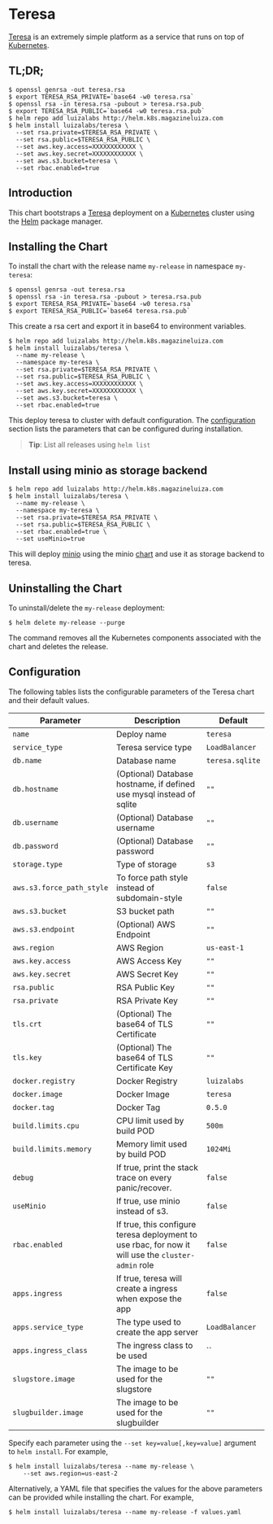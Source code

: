 # Teresa

[Teresa](https://github.com/luizalabs/teresa) is an extremely simple platform as a service that runs on top of [Kubernetes](https://github.com/kubernetes/kubernetes).

## TL;DR;

```console
$ openssl genrsa -out teresa.rsa
$ export TERESA_RSA_PRIVATE=`base64 -w0 teresa.rsa`
$ openssl rsa -in teresa.rsa -pubout > teresa.rsa.pub
$ export TERESA_RSA_PUBLIC=`base64 -w0 teresa.rsa.pub`
$ helm repo add luizalabs http://helm.k8s.magazineluiza.com
$ helm install luizalabs/teresa \
  --set rsa.private=$TERESA_RSA_PRIVATE \
  --set rsa.public=$TERESA_RSA_PUBLIC \
  --set aws.key.access=XXXXXXXXXXXX \
  --set aws.key.secret=XXXXXXXXXXXX \
  --set aws.s3.bucket=teresa \
  --set rbac.enabled=true
```

## Introduction

This chart bootstraps a [Teresa](https://github.com/luizalabs/teresa) deployment on a [Kubernetes](http://kubernetes.io) cluster using the [Helm](https://helm.sh) package manager.


## Installing the Chart
To install the chart with the release name `my-release` in namespace `my-teresa`:

```console
$ openssl genrsa -out teresa.rsa
$ openssl rsa -in teresa.rsa -pubout > teresa.rsa.pub
$ export TERESA_RSA_PRIVATE=`base64 -w0 teresa.rsa`
$ export TERESA_RSA_PUBLIC=`base64 teresa.rsa.pub`

```
This create a rsa cert and export it in base64 to environment variables.

```console
$ helm repo add luizalabs http://helm.k8s.magazineluiza.com
$ helm install luizalabs/teresa \
  --name my-release \
  --namespace my-teresa \
  --set rsa.private=$TERESA_RSA_PRIVATE \
  --set rsa.public=$TERESA_RSA_PUBLIC \
  --set aws.key.access=XXXXXXXXXXXX \
  --set aws.key.secret=XXXXXXXXXXXX \
  --set aws.s3.bucket=teresa \
  --set rbac.enabled=true
```
This deploy teresa to cluster with default configuration.
The [configuration](#configuration) section lists the parameters that can be configured during installation.

> **Tip**: List all releases using `helm list`

## Install using minio as storage backend

```console
$ helm repo add luizalabs http://helm.k8s.magazineluiza.com
$ helm install luizalabs/teresa \
  --name my-release \
  --namespace my-teresa \
  --set rsa.private=$TERESA_RSA_PRIVATE \
  --set rsa.public=$TERESA_RSA_PUBLIC \
  --set rbac.enabled=true \
  --set useMinio=true
```
This will deploy [minio](https://www.minio.io/) using the minio [chart](https://github.com/kubernetes/charts/tree/master/stable/minio) and use it as storage backend to teresa.

## Uninstalling the Chart

To uninstall/delete the `my-release` deployment:

```console
$ helm delete my-release --purge
```

The command removes all the Kubernetes components associated with the chart and deletes the release.

## Configuration

The following tables lists the configurable parameters of the Teresa chart and their default values.

Parameter | Description | Default
--------- | ----------- | -------
`name` | Deploy name | `teresa`
`service_type` | Teresa service type | `LoadBalancer`
`db.name` | Database name | `teresa.sqlite`
`db.hostname`| (Optional) Database hostname, if defined use mysql instead of sqlite| `""`
`db.username` | (Optional) Database username | `""`
`db.password` | (Optional) Database password | `""`
`storage.type` | Type of storage | `s3`
`aws.s3.force_path_style` | To force path style instead of subdomain-style | `false`
`aws.s3.bucket` | S3 bucket path | `""`
`aws.s3.endpoint` | (Optional) AWS Endpoint | `""`
`aws.region` | AWS Region | `us-east-1`
`aws.key.access` | AWS Access Key | `""`
`aws.key.secret` | AWS Secret Key | `""`
`rsa.public` | RSA Public Key | `""`
`rsa.private` | RSA Private Key | `""`
`tls.crt` | (Optional) The base64 of TLS Certificate | `""`
`tls.key` | (Optional) The base64 of TLS Certificate Key | `""`
`docker.registry` | Docker Registry | `luizalabs` 
`docker.image` | Docker Image | `teresa`
`docker.tag` | Docker Tag | `0.5.0`
`build.limits.cpu` | CPU limit used by build POD  | `500m`
`build.limits.memory` | Memory limit used by build POD | `1024Mi`
`debug` | If true, print the stack trace on every panic/recover. | `false`
`useMinio` | If true, use minio instead of s3. | `false`
`rbac.enabled` | If true, this configure teresa deployment to use rbac, for now it will use the `cluster-admin` role | `false`
`apps.ingress` | If true, teresa will create a ingress when expose the app | `false`
`apps.service_type` | The type used to create the app server | `LoadBalancer`
`apps.ingress_class` | The ingress class to be used | ``
`slugstore.image`| The image to be used for the slugstore | `""`
`slugbuilder.image`| The image to be used for the slugbuilder | `""`

Specify each parameter using the `--set key=value[,key=value]` argument to `helm install`. For example,

```console
$ helm install luizalabs/teresa --name my-release \
    --set aws.region=us-east-2
```

Alternatively, a YAML file that specifies the values for the above parameters can be provided while installing the chart. For example,

```console
$ helm install luizalabs/teresa --name my-release -f values.yaml
```
